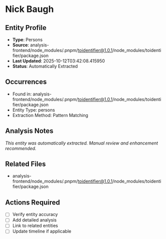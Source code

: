 # Nick Baugh

## Entity Profile
- **Type**: Persons
- **Source**: analysis-frontend/node_modules/.pnpm/toidentifier@1.0.1/node_modules/toidentifier/package.json
- **Last Updated**: 2025-10-12T03:42:08.415950
- **Status**: Automatically Extracted

## Occurrences
- Found in: analysis-frontend/node_modules/.pnpm/toidentifier@1.0.1/node_modules/toidentifier/package.json
- Entity Type: persons
- Extraction Method: Pattern Matching

## Analysis Notes
*This entity was automatically extracted. Manual review and enhancement recommended.*

## Related Files
- analysis-frontend/node_modules/.pnpm/toidentifier@1.0.1/node_modules/toidentifier/package.json

## Actions Required
- [ ] Verify entity accuracy
- [ ] Add detailed analysis
- [ ] Link to related entities
- [ ] Update timeline if applicable
